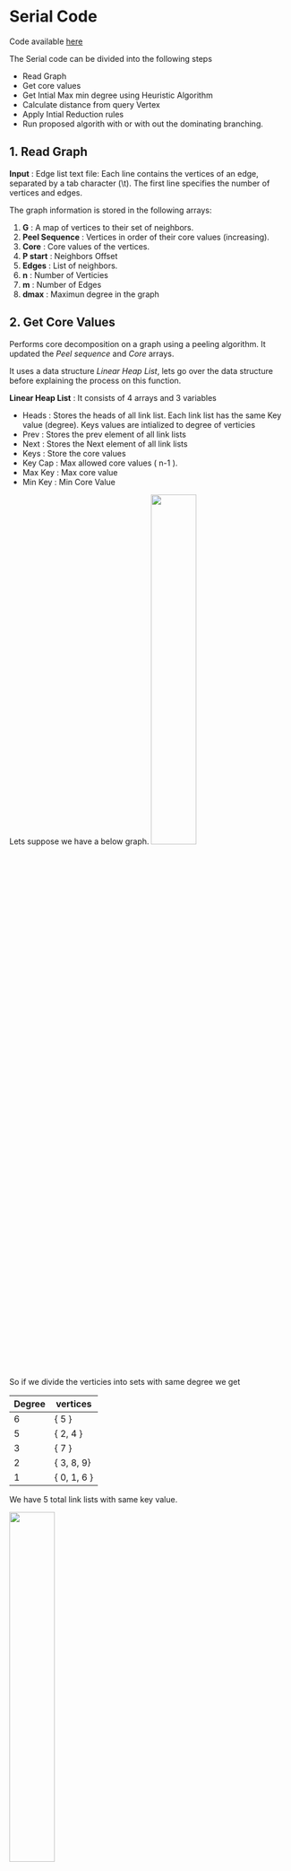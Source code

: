 # Serial Code 

Code available [here](https://drive.google.com/drive/folders/1yW2aDTX1o8mPuXFYd8WWMcQ_MZrFVyjm?usp=sharing)

The Serial code can be divided into the following steps

- Read Graph 
- Get core values 
- Get Intial Max min degree using Heuristic Algorithm 
- Calculate distance from query Vertex
- Apply Intial Reduction rules
- Run proposed algorith with or with out the dominating branching. 

## 1. Read Graph 

**Input** : Edge list text file: Each line contains the vertices of an edge, separated by a tab character (\t). The first line specifies the number of vertices and edges.

The graph information is stored in the following arrays:

1. **G** : A map of vertices to their set of neighbors.
2. **Peel Sequence** : Vertices in order of their core values (increasing).
3. **Core** : Core values of the vertices.
4. **P start** : Neighbors Offset 
5. **Edges** : List of neighbors.
6. **n** : Number of Verticies 
7. **m** : Number of Edges
8. **dmax** : Maximun degree in the graph

## 2. Get Core Values
Performs core decomposition on a graph using a peeling algorithm. It updated the *Peel sequence* and *Core* arrays.

It uses a data structure *Linear Heap List*, lets go over the data structure before explaining the process on this function. 

**Linear Heap List** : It consists of 4 arrays and 3 variables
- Heads : Stores the heads of all link list. Each link list has the same Key value (degree). Keys values are intialized to degree of verticies
- Prev : Stores the prev element of all link lists 
- Next : Stores the Next element of all link lists
- Keys : Store the core values
- Key Cap : Max allowed core values ( n-1 ).
- Max Key : Max core value
- Min Key : Min Core Value 

Lets suppose we have a below graph. 
<img src="pics/graph1.jpg" width="40%" height="40%"/>

So if we divide the verticies into sets with same degree we get 

| Degree | vertices |
|---|---|
| 6 | { 5 } |
| 5 | { 2, 4 }|
| 3 | { 7 }|
| 2 | { 3, 8, 9} |
| 1 | { 0, 1, 6 } |

We have 5 total link lists with same key value. 


<img src="pics\HeapLists.PNG" width="40%" height="40%"/>


As the total number of vertices (n) is 10, the arrays in *Linear Heap List* will be intialized as 

| Index | Index 0 | Index 1 | Index 2 | Index 3 | Index 4 | Index 5 | Index 6 | Index 7 | Index 8 | Index 9 |
|---|---|---|---|---|---|---|---|---|---|---|
|Keys| 1 | 1 | 5 | 2 | 5 | 6 | 1 | 3 | 2 | 2 |
|Head| 10 |6 | 9 | 7 | 10 | 4 | 5 | 10 | 10 | 10 |
|Next| 10 | 0 | 10 | 10 | 2 | 10 | 1 | 10 | 3 | 8 |
|Prev| 1 | 6 | 4 | 8 | 10 | 10 | 10 | 10 | 9 | 10 |

Note: If a value for a index is not available  in Head, Next or Prev it is set to n (10). 


**Core Decomposition Algorithm**

1. Set core values to zero, max core to zero and store the data in *Linear Heap List*. 
2. iterate through 0 to n-1.
3. Remove the vertex with minimum key value from *Linear Heap List*
4. If degree of removed vertex is greater that *max_core*, update *max_core*.
5. Add vertex to *peel Sequence* and its core value (*max_core*) to *Core*.
6. The key of each neighbor of the removed vertex is decreamented by 1 if neighbor has not been assigned a core value. 

## 3. Get Intial Max min degree using Heuristic Algorithm 
Calculates the intial subgraph that statify all the conditions using heuristic algorithm.

We have the following heuristic Algoriths

### 3.1. Heuristic 1 

**Intializie** 
- Create a vector H to store the subgraph with the maximum minimum degree.
- Initialize kl (the maximum minimum degree) to zero. 
- Create arrays hDegree (to store the degree of vertices in the subgraph) and sta (to track the status of vertices).
- Set sta to zero for all vertices. (sta values: 0 = vertex not in Q or H, 1 = vertex in Q, 2 = vertex in H).
- Create a priority queue Q of vertices, with the priority based on the degree of vertex in the original graph.

**Algorithm**
1. Push query vertex in Queue (Q) and set the status to 1. 
2. while(Q is not empty)
    1. Remove top element from Q. 
    2. Iterate through neighbors of removed element, 
        - If neighbors status is 0, push to Q and set status to 1.
        - If neighbors status is 2, increamnet degree of removed vertex and neighbor in HDegree. 
    3. If size of H >= Lower Bound size, Compare and update Max Min Degree (kl)
    4. if size of H = Upper Bound Size, Break 


### 3.2. Heuristic 2

**Intializie** 
- Create a vector H to store the subgraph with the maximum minimum degree.
- Initialize kl (the maximum minimum degree) to zero. 
- Create arrays hDegree (to store the degree of vertices in the subgraph) and sta (to track the status of vertices).
- Set sta to zero for all vertices. (sta values: 0 = vertex not in Q or H, 1 = vertex in Q, 2 = vertex in H).
- Create a priority queue Q of vertices, with the priority based on the degree of vertex ($v$) in $H \cup v $.

**Algorithm**
1. Push query vertex in Queue (Q) and set the status to 1. 
2. while Q is not empty
    1. Remove top element from Q. 
    2. Iterate through neighbors of removed element and Calculate the number of neighbors (d_new) each neighbor of the removed vertex has in H.
        - If neighbors status is 0, push to Q and set status to 1.
        - If neighbors status is 1, update prority in Q to d_new. 
        - If neighbors status is 2, increamnet degree of removed vertex and neighbor in HDegree. 
    3. If size of H >= Lower Bound size, Compare and update Max Min Degree (kl)
    4. if size of H = Upper Bound Size, Break 

**Note** : The primary distinction between Heuristic 1 and Heuristic 2 lies in the prioritization criteria. In Heuristic 1, priority is determined by the degree in the original graph, whereas in Heuristic 2, priority is based on the degree in $H \cup v $


## 4. Calculate distance from query Vertex
Calculates the distance of each vetrex from query vertex and stores that information in *q_dist*.

**Intialize**
- Create a array *q_dist* to store distance of each vertex from query vertex, initializing each element to *INF*. 
- Create a Queue (Q) to store the vertices to be processed. 

**Algorithm**
1. While Q is not Empty 
    1. Remove top element (v) from the  Queue. 
    2. itterate throught neighbors of removed vertex. 
        - if neighbors *q_dist* is *INF* update it to be the *q_dist* of the removed vertex plus 1.
        - Push neighbor to the Queue  

**Note** This is a BFS algorithm 

## 5. Apply Intial Reduction rules

Reduced the search space $R$ using reduction rules.

**Reduction Rule 1** : If core value of vertex is less than or equal to  current Min Max degree (kl), remove from Verticies. 

**Reduction Rule 2** :  Diameter (D) is the maximum shortest distance between all pair-wise distance between two vertices in graph

$$
n(k,D) = 
\begin{cases}
    k+D, & \text{if } 1 \leq D \leq 2 \text{ or } k = 1 \\
    K+D+1+\frac{D}{3}\times (k-2), & \text{otherwise} 
\end{cases}
$$

Set n = upper bound size (h) to calculate the Diameter D. 

For all v in R if *q_dist* is less than Diameter D, remove from R


**Intialize**
- G0 : Vector to stores new verticies that were not removed by reduction rules. 
- G0_Edges : Neighbors of G0.
- G0_x : Number of Neighbors of each vertex
- G0_degree : Degree of each vertex.
- inQ :  status to indicate if in Queue or not.  
- Create a Queue Q, to store the verticies to be processed. Push query vertex to Q and set status to 1.  

**Algorithm** 
1. While Q in not Empty
    1. Remove top vertex from Queue, and push vertex to G0.
    2. Iterate through neighbors of removed vertex. 
        - if core value is greater than Min max degree and *q_dist* is greater than Diameter. 
            - Add neighbor to new Neighbor list *G0_Edges* of vertex.
            - Increase num neighbors and degree of vertex in *G0_x* and *G0_degree*. 
        - if  neighbors status is 0, push to Queue and set status to 1. 

**Note** : This algorithm is also BFS staring from the query vertex 






## 6. Proposed algorithm with dominating branching. 

This a a recursive Algorithm. 

**Intialize**
- VI : Vector of verticies that are in subgraph (C). Push query vertex in VI
- inVI : Status indicating whether in VI or not. Set status of query vertex to 1 and rest to zero. 
- VR :  Vector of verticies that are not in  subgraph (R = G - C - verticies removed by intial reduction rules). Push all verticies except query vertex to VR. 
- inVR : Status indicating whether in VR or not. Set status to 1 for all verticies, except for query vertex. Set to 0 for query vertex. 
- degVI : Degree in VI, set to 0 for all verticies
- degVIVR : Degree in VI $\cup$ VR. intialize to value of *G0_degree* for all verticies. 
- NEI : Vector that stores the Neighbors of all verticies of VI (C) that are present in VR (R).
- inNEI : Status indicates if in NEI or not. 
- NEI_score : Stores the connection score value

**Algorithm**
1. Run function on VI (C), VR (R). 
2. If size of VI in between l and h, min degree of VI is greater than max min degree, update max min degree. 
3. if size of VI is greater than or equal to upper bound size, Break 
4. Apply reduction rules on VR 
5. Calculate Upper bound degree for current VI and VR. 
5. If size of VI is less than H, VR is not empty and Upper bound degree > MAx Min degree 
    - Find Ustar 
    - Find dominating set of Ustar
    - Iterate through dominating set ($dv_{i}$)
        - Call function recursively on $VI \cup \{ustar, dv_{i}\}$ and  $ VR \text{\ } \{dv_{1} \text{to} dv_{i}\}$
6. call function recursively on $VI \cup \{ustar\}$ and $VR \text{\ } \{\text{ustar, dominating set}\}$
7. call function recursively on $VI$ and $VR \text{\ } \{\text{ustar, dominating set}\}$

### 6.1. Calculate Upper bound degree for current VI and VR.

**Degree Based**
1. $U_{d} = min_{u \in C} min (d_{C \cup R}(u), d_{C}(u)+h-|C|)$
2. if $U_{d}$ is less than or equal to  Max Min degree, reject the branch. 

**Algorithm 1**
1. Set the minimum upper bound degree to *INF*.
2. Iterate through each vertex \(u\) in \(VI (C)\).
    - Calculate the number of neighbors present in \(VR (R)\).
    - Find its degree \(d_C(u)\) in \(VI (C)\), and compute the sum of this degree and the difference between the upper bound size \(h\) and the subgraph size \(|C|\).
    - Set the upper bound degree to minimum of the values calculated in the above two steps.
    - If the upper bound degree is less than the mimimum upper bound degree, update the upper bound degree.
3. Return minimum upper bound degree. 

**Note**: Time complexity $= |C| \times degree_{avg}$ 

**Algorithm 2**
1. TODO : Add notes


**Algorithm 3**
1. Add notes

### 6.2 Find Ustar

*Connection score* of vertex v in R is the reciprocal sum of degrees of neighbors of v if added in C.
*Ustar* is the vertex from R that has the maximum *connection score*, is used to generate new branches.


**Algorithm 1**
1. Intialize Max connection score to *0* and ustar to *-1*.
2. Iterate throught verticies in NEI (Neighbors of all verticies of C that are present in R ).
    - Set connection score to zero. 
    - For each vertex iterate through the neighbors that are in VI (C).
        -  Increament connection score by the reciprocal of degree of neighbor in VI (C).
    - if connection score is greater than Max connection score update Max connection score. Set ustar to vertex. 
3. Return ustar

**Note**: 
- Ustar is selected based on the Vertex in R that is more connected to C and connected to those verticies in C that have lower degree. 
- Time complexity $= |NEI| \times degree_{avg}$ 

**Algorithm 2**
1. Intialize Max connection score to *0* and ustar to *-1*.
2. Iterate throught verticies in NEI (Neighbors of all verticies of C that are present in R ).
    - Set connection score to number of neighbor that are in VI (C). 
    - if connection score is greater than Max connection score update Max connection score. Set ustar to vertex. 
3. Return ustar

**Note:**
- Ustar is selected based on the Vertex in R that is more connected to C. 
- Time complexity $= |NEI| \times degree_{avg}$  

**Algorithm 3**
Todo: add notes later 

### 6.3. Find dominating set of Ustar

**Vertex Domination*: Given at vertex $v \in R$ and $v^{'} \in R$, V dominates $v^{'}$ if every neighbor of $v^{'}$ in $(C \cup R)$ is either neighbor of v or v itself. 

*Dominating set* : consistes of all verticies of R that are dominated by Ustar.

Ustar and Dominating set will be used to create new branches.

**Algorithm 1**
1. itterate through verticies (v) in NEI.
    - set is_dom to *true*
    - Itterate throught neighbors(u) of vertex (v). 
    - If neighbor is either in C or R.
        - `If any neighbor of ustar is greater than neighbor (u), set is_dom to false`  ***Different***
        - If is_dom is true, Calculate connection score of the vertex (v)
        - Push vertex and connection score to vector pair.
2. return dominating vertex set in decreasing order of connection score. 

I have highlighted a step that needs attention. According to the paper, we should be verifying if all the neighbors of a vertex are either neighbors of Ustar or Ustar itself. However, the current code checks if all the neighbors of the vertex are greater than the neighbors of Ustar.

# Papaer and Code Variations. 
1. Paper claimes that "In Implementation, compute 𝑈𝑑 ,then 𝑈𝑛𝑟, and finally 𝑈𝑑𝑐 in increasing order of their time complexities. Once a computed upper bound is enough to prune the instance (𝐶, 𝑅), we terminate the upper bound computation immediately." But in code all three are executed and the one with most tight upper bound is used for pruning branches. *SBS.h line 355*
2. For applying reduction rule 1, paper suggests to remove the vertex if $min{𝑑_{𝐶 \cup 𝑅} (𝑣), 𝑑_{𝐶 \cup 𝑣 } (𝑣) + ℎ − |𝐶| − 1} ≤ 𝑘$ However the code only considers the condition $𝑑_{𝐶 \cup v} (𝑣) + ℎ − |𝐶| − 1 ≤ 𝑘$, ignoring the minimum function involving $𝑑_{𝐶 \cup 𝑅} (𝑣)$. *SBS.h Line 236, 277*
3. While calculating the connection score code add an adtional term $d_{R} (v) / d_{max}$ . Not mentioned in paper. *helpers.h line 120 186*
4. Code does not recursively call function on C + ustar , R- ustar - dominating set. Even when it is claimed in paper. *SBS.h Line 1088*
5. For calculating dominating set according to the paper, we should be verifying if all the neighbors of a vertex are either neighbors of Ustar or Ustar itself. However, the current code checks if all the neighbors of the vertex are greater than the neighbors of Ustar. *helpers.h code 293*
 
 # Don't know reason 
 1. If size of VI (C) is greater than $\frac{2 \times H}{5}$, use the less expensive ustar method.
 

 # Issue 
 1. After appying recuction rule 3, which included all verticies of R whose degree = K+1 in C, if size of C exceeds h, we remove all verticies. Shouldn't we just add till the size is less than h . Rather than removing all. *SBS.h line 118, 630*
 2. After adding ustar to C and removing from R, code doesn't decreament 1 from the neighbors of ustar in R. *code 352*
 3. Code doesn't update subgraph with max min degree (H) correctly. *Heusritic.h line 100*

 